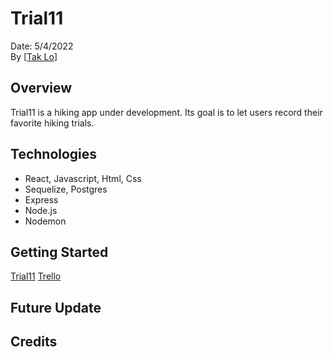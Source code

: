 # Trial11

Date: 5/4/2022   
By [[Tak Lo](https://linkedin.com/in/takkwanlo)]

## Overview
Trial11 is a hiking app under development. Its goal is to let users record their favorite hiking trials.


## Technologies
- React, Javascript, Html, Css
- Sequelize, Postgres 
- Express 
- Node.js 
- Nodemon


## Getting Started
[Trial11]()
[Trello](https://trello.com/b/rpCtxubn/trial11)

## Future Update

## Credits